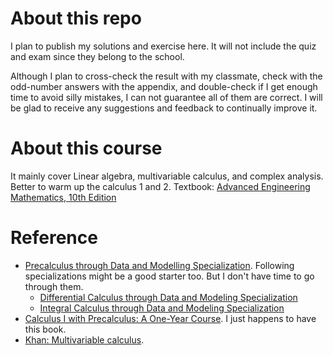 # About this repo
I plan to publish my solutions and exercise here. It will not include the quiz and exam since they belong to the school.

Although I plan to cross-check the result with my classmate,  check with the odd-number answers with the appendix, and double-check if I get enough time to avoid silly mistakes, I can not guarantee all of them are correct. I will be glad to receive any suggestions and feedback to continually improve it.

# About this course
It mainly cover Linear algebra, multivariable calculus, and complex analysis.
Better to warm up the calculus 1 and 2.
Textbook: [Advanced Engineering Mathematics, 10th Edition](http://webpages.iust.ac.ir/jazbi/books/10Edition-ErwinKreyszig-AdvancedEngineeringMathematics.pdf)

# Reference
* [Precalculus through Data and Modelling Specialization](https://www.coursera.org/specializations/precalculus-data-modelling).  Following specializations might be a good starter too. But I don't have time to go through them.
    * [Differential Calculus through Data and Modeling Specialization](https://www.coursera.org/specializations/differential-calculus-data-modeling)
    * [Integral Calculus through Data and Modeling Specialization](https://www.coursera.org/specializations/integral-calculus-data-modeling)
* [Calculus I with Precalculus: A One-Year Course](https://www.amazon.com/Calculus-I-Precalculus-One-Year-Course-dp-0618568069/dp/0618568069/ref=mt_other?_encoding=UTF8&me=&qid=1621531863). I just happens to have this book.
* [Khan: Multivariable calculus](https://www.khanacademy.org/math/multivariable-calculus).
